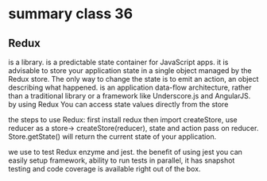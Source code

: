 # summary class 36

## Redux
is a library. is a predictable state container for JavaScript apps. it is advisable to store your application state in a single object managed by the Redux store. The only way to change the state is to emit an action, an object describing what happened. is an application data-flow architecture, rather than a traditional library or a framework like Underscore.js and AngularJS. by using Redux You can access state values directly from the store

the steps to use Redux:
first install redux then import createStore, use reducer as a store-> createStore(reducer), state and action pass on reducer. Store.getState() will return the current state of your application. 


we use to test Redux enzyme and jest. the benefit of using jest you can easily setup framework, ability to run tests in parallel, it has snapshot testing and code coverage is available right out of the box.

